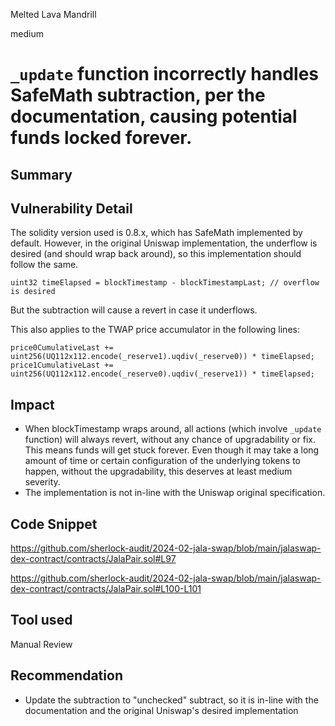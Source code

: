 Melted Lava Mandrill

medium

# `_update` function incorrectly handles SafeMath subtraction, per the documentation, causing potential funds locked forever.

## Summary

## Vulnerability Detail
The solidity version used is 0.8.x, which has SafeMath implemented by default. However, in the original Uniswap implementation, the underflow is desired (and should wrap back around), so this implementation should follow the same.

`uint32 timeElapsed = blockTimestamp - blockTimestampLast; // overflow is desired`

But the subtraction will cause a revert in case it underflows.

This also applies to the TWAP price accumulator in the following lines:

```
price0CumulativeLast += uint256(UQ112x112.encode(_reserve1).uqdiv(_reserve0)) * timeElapsed;
price1CumulativeLast += uint256(UQ112x112.encode(_reserve0).uqdiv(_reserve1)) * timeElapsed;
```


## Impact
- When blockTimestamp wraps around, all actions (which involve `_update` function) will always revert, without any chance of upgradability or fix. This means funds will get stuck forever. Even though it may take a long amount of time or certain configuration of the underlying tokens to happen, without the upgradability, this deserves at least medium severity.
- The implementation is not in-line with the Uniswap original specification.

## Code Snippet
https://github.com/sherlock-audit/2024-02-jala-swap/blob/main/jalaswap-dex-contract/contracts/JalaPair.sol#L97

https://github.com/sherlock-audit/2024-02-jala-swap/blob/main/jalaswap-dex-contract/contracts/JalaPair.sol#L100-L101

## Tool used

Manual Review

## Recommendation
- Update the subtraction to "unchecked" subtract, so it is in-line with the documentation and the original Uniswap's desired implementation
